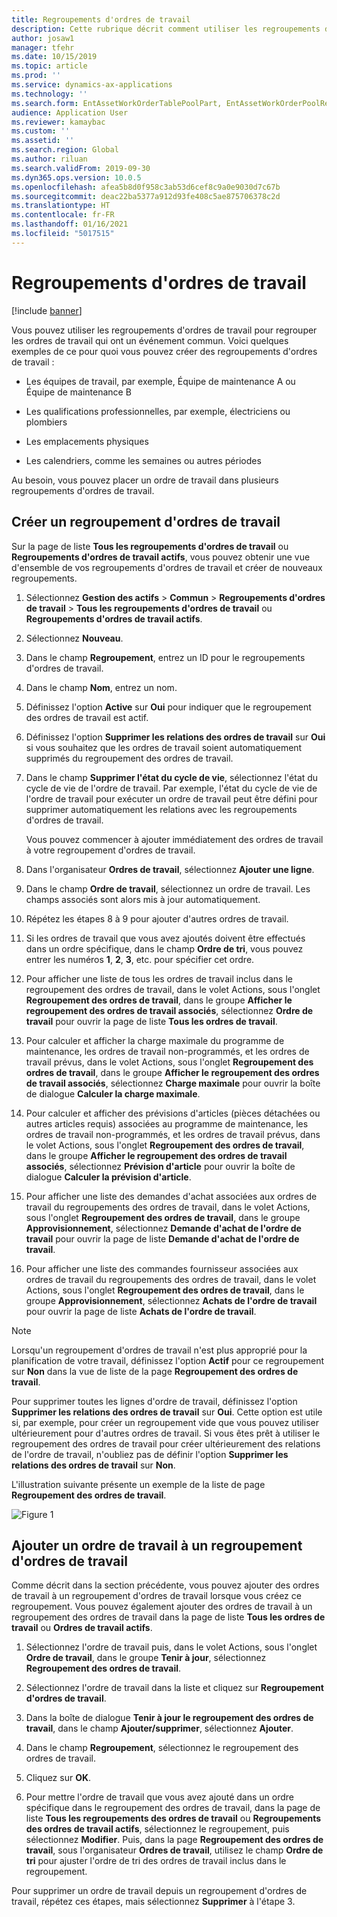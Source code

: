 ```yaml
---
title: Regroupements d'ordres de travail
description: Cette rubrique décrit comment utiliser les regroupements d'ordres de travail dans le module Gestion des actifs.
author: josaw1
manager: tfehr
ms.date: 10/15/2019
ms.topic: article
ms.prod: ''
ms.service: dynamics-ax-applications
ms.technology: ''
ms.search.form: EntAssetWorkOrderTablePoolPart, EntAssetWorkOrderPoolReferenceInfoPart, EntAssetWorkOrderPool, EntAssetWorkOrderPoolPreviewPart
audience: Application User
ms.reviewer: kamaybac
ms.custom: ''
ms.assetid: ''
ms.search.region: Global
ms.author: riluan
ms.search.validFrom: 2019-09-30
ms.dyn365.ops.version: 10.0.5
ms.openlocfilehash: afea5b8d0f958c3ab53d6cef8c9a0e9030d7c67b
ms.sourcegitcommit: deac22ba5377a912d93fe408c5ae875706378c2d
ms.translationtype: HT
ms.contentlocale: fr-FR
ms.lasthandoff: 01/16/2021
ms.locfileid: "5017515"
---
```

# <a name="work-order-pools"></a>Regroupements d'ordres de travail

[!include [banner](../../includes/banner.md)]


Vous pouvez utiliser les regroupements d'ordres de travail pour regrouper les ordres de travail qui ont un événement commun. Voici quelques exemples de ce pour quoi vous pouvez créer des regroupements d'ordres de travail :

- Les équipes de travail, par exemple, Équipe de maintenance A ou Équipe de maintenance B  

- Les qualifications professionnelles, par exemple, électriciens ou plombiers  

- Les emplacements physiques  

- Les calendriers, comme les semaines ou autres périodes  

Au besoin, vous pouvez placer un ordre de travail dans plusieurs regroupements d'ordres de travail.


## <a name="create-a-work-order-pool"></a>Créer un regroupement d'ordres de travail

Sur la page de liste **Tous les regroupements d'ordres de travail** ou **Regroupements d'ordres de travail actifs**, vous pouvez obtenir une vue d'ensemble de vos regroupements d'ordres de travail et créer de nouveaux regroupements.

1. Sélectionnez **Gestion des actifs** > **Commun** > **Regroupements d'ordres de travail** > **Tous les regroupements d'ordres de travail** ou **Regroupements d'ordres de travail actifs**.

2. Sélectionnez **Nouveau**.

3. Dans le champ **Regroupement**, entrez un ID pour le regroupements d'ordres de travail.

4. Dans le champ **Nom**, entrez un nom.

5. Définissez l'option **Active** sur **Oui** pour indiquer que le regroupement des ordres de travail est actif.

6. Définissez l'option **Supprimer les relations des ordres de travail** sur **Oui** si vous souhaitez que les ordres de travail soient automatiquement supprimés du regroupement des ordres de travail.

7. Dans le champ **Supprimer l'état du cycle de vie**, sélectionnez l'état du cycle de vie de l'ordre de travail. Par exemple, l'état du cycle de vie de l'ordre de travail pour exécuter un ordre de travail peut être défini pour supprimer automatiquement les relations avec les regroupements d'ordres de travail.

    Vous pouvez commencer à ajouter immédiatement des ordres de travail à votre regroupement d'ordres de travail.

8. Dans l'organisateur **Ordres de travail**, sélectionnez **Ajouter une ligne**.

9. Dans le champ **Ordre de travail**, sélectionnez un ordre de travail. Les champs associés sont alors mis à jour automatiquement.

10. Répétez les étapes 8 à 9 pour ajouter d'autres ordres de travail.

11. Si les ordres de travail que vous avez ajoutés doivent être effectués dans un ordre spécifique, dans le champ **Ordre de tri**, vous pouvez entrer les numéros **1**, **2**, **3**, etc. pour spécifier cet ordre.

12. Pour afficher une liste de tous les ordres de travail inclus dans le regroupement des ordres de travail, dans le volet Actions, sous l'onglet **Regroupement des ordres de travail**, dans le groupe **Afficher le regroupement des ordres de travail associés**, sélectionnez **Ordre de travail** pour ouvrir la page de liste **Tous les ordres de travail**.

13. Pour calculer et afficher la charge maximale du programme de maintenance, les ordres de travail non-programmés, et les ordres de travail prévus, dans le volet Actions, sous l'onglet **Regroupement des ordres de travail**, dans le groupe **Afficher le regroupement des ordres de travail associés**, sélectionnez **Charge maximale** pour ouvrir la boîte de dialogue **Calculer la charge maximale**.

14. Pour calculer et afficher des prévisions d'articles (pièces détachées ou autres articles requis) associées au programme de maintenance, les ordres de travail non-programmés, et les ordres de travail prévus, dans le volet Actions, sous l'onglet **Regroupement des ordres de travail**, dans le groupe **Afficher le regroupement des ordres de travail associés**, sélectionnez **Prévision d'article** pour ouvrir la boîte de dialogue **Calculer la prévision d'article**.

15. Pour afficher une liste des demandes d'achat associées aux ordres de travail du regroupements des ordres de travail, dans le volet Actions, sous l'onglet **Regroupement des ordres de travail**, dans le groupe **Approvisionnement**, sélectionnez **Demande d'achat de l'ordre de travail** pour ouvrir la page de liste **Demande d'achat de l'ordre de travail**.

16. Pour afficher une liste des commandes fournisseur associées aux ordres de travail du regroupements des ordres de travail, dans le volet Actions, sous l'onglet **Regroupement des ordres de travail**, dans le groupe **Approvisionnement**, sélectionnez **Achats de l'ordre de travail** pour ouvrir la page de liste **Achats de l'ordre de travail**.

>[!NOTE]
>Lorsqu'un regroupement d'ordres de travail n'est plus approprié pour la planification de votre travail, définissez l'option **Actif** pour ce regroupement sur **Non** dans la vue de liste de la page **Regroupement des ordres de travail**.

Pour supprimer toutes les lignes d'ordre de travail, définissez l'option **Supprimer les relations des ordres de travail** sur **Oui**. Cette option est utile si, par exemple, pour créer un regroupement vide que vous pouvez utiliser ultérieurement pour d'autres ordres de travail. Si vous êtes prêt à utiliser le regroupement des ordres de travail pour créer ultérieurement des relations de l'ordre de travail, n'oubliez pas de définir l'option **Supprimer les relations des ordres de travail** sur **Non**.

L'illustration suivante présente un exemple de la liste de page **Regroupement des ordres de travail**.

![Figure 1](media/22-work-orders.png)


## <a name="add-a-work-order-to-a-work-order-pool"></a>Ajouter un ordre de travail à un regroupement d'ordres de travail

Comme décrit dans la section précédente, vous pouvez ajouter des ordres de travail à un regroupement d'ordres de travail lorsque vous créez ce regroupement. Vous pouvez également ajouter des ordres de travail à un regroupement des ordres de travail dans la page de liste **Tous les ordres de travail** ou **Ordres de travail actifs**.

1. Sélectionnez l'ordre de travail puis, dans le volet Actions, sous l'onglet **Ordre de travail**, dans le groupe **Tenir à jour**, sélectionnez **Regroupement des ordres de travail**.

2. Sélectionnez l'ordre de travail dans la liste et cliquez sur **Regroupement d'ordres de travail**.

3. Dans la boîte de dialogue **Tenir à jour le regroupement des ordres de travail**, dans le champ **Ajouter/supprimer**, sélectionnez **Ajouter**.

4. Dans le champ **Regroupement**, sélectionnez le regroupement des ordres de travail.

5. Cliquez sur **OK**.

6. Pour mettre l'ordre de travail que vous avez ajouté dans un ordre spécifique dans le regroupement des ordres de travail, dans la page de liste **Tous les regroupements des ordres de travail** ou **Regroupements des ordres de travail actifs**, sélectionnez le regroupement, puis sélectionnez **Modifier**. Puis, dans la page **Regroupement des ordres de travail**, sous l'organisateur **Ordres de travail**, utilisez le champ **Ordre de tri** pour ajuster l'ordre de tri des ordres de travail inclus dans le regroupement.

Pour supprimer un ordre de travail depuis un regroupement d'ordres de travail, répétez ces étapes, mais sélectionnez **Supprimer** à l'étape 3.

